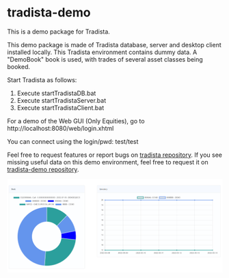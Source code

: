 # tradista-demo

This is a demo package for Tradista.

This demo package is made of Tradista database, server and desktop client installed locally.
This Tradista environment contains dummy data. A "DemoBook" book is used, with trades of several asset classes being booked.

Start Tradista as follows:

1. Execute startTradistaDB.bat
2. Execute startTradistaServer.bat
3. Execute startTradistaClient.bat

For a demo of the Web GUI (Only Equities), go to http://localhost:8080/web/login.xhtml

You can connect using the login/pwd: test/test

Feel free to request features or report bugs on [tradista repository](https://github.com/oasuncion/tradista).
If you see missing useful data on this demo environment, feel free to request it on [tradista-demo repository](https://github.com/oasuncion/tradista-demo).

![Dashboard](./ReadmePic.PNG)
